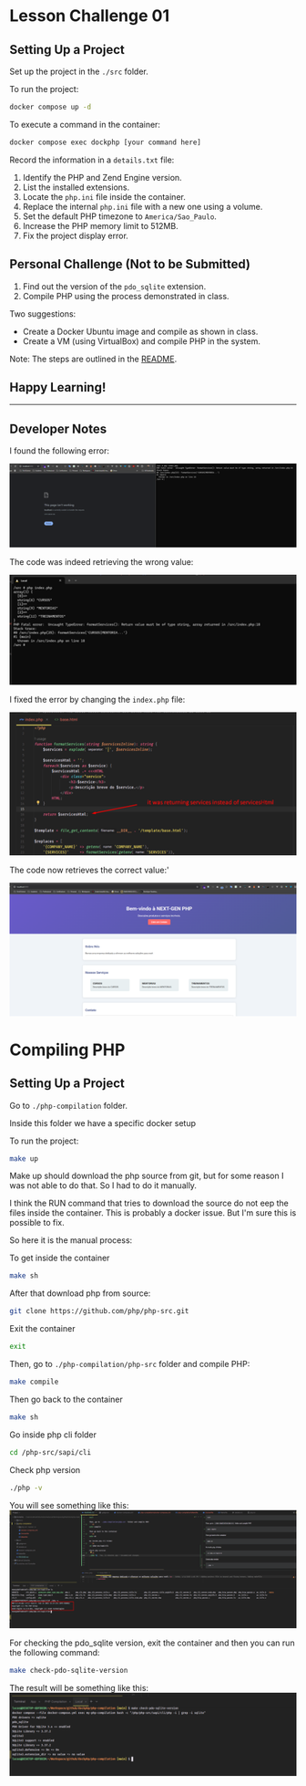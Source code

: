 # Lesson Challenge 01

## Setting Up a Project  
Set up the project in the `./src` folder.

To run the project:
```sh
docker compose up -d
```

To execute a command in the container:
```sh
docker compose exec dockphp [your command here]
```

Record the information in a `details.txt` file:

1. Identify the PHP and Zend Engine version.
2. List the installed extensions.
3. Locate the `php.ini` file inside the container.
4. Replace the internal `php.ini` file with a new one using a volume.
5. Set the default PHP timezone to `America/Sao_Paulo`.
6. Increase the PHP memory limit to 512MB.
7. Fix the project display error.

## Personal Challenge (Not to be Submitted)
1. Find out the version of the `pdo_sqlite` extension.
2. Compile PHP using the process demonstrated in class.

Two suggestions:
- Create a Docker Ubuntu image and compile as shown in class.
- Create a VM (using VirtualBox) and compile PHP in the system.

Note: The steps are outlined in the [README](README.md).

## Happy Learning!


---

## Developer Notes

I found the following error:

![img.png](docs/img.png)

The code was indeed retrieving the wrong value:

![img_1.png](docs/img_1.png)

I fixed the error by changing the `index.php` file:

![img_3.png](docs/img_3.png)

The code now retrieves the correct value:'

![img_2.png](docs/img_2.png)

# Compiling PHP

## Setting Up a Project  
Go to `./php-compilation` folder.

Inside this folder we have a specific docker setup

To run the project:
```sh
make up
```

Make up should download the php source from git, but for some reason I was not able to do that. So I had to do it manually.

I think the RUN command that tries to download the source do not eep the files inside the container. This is probably a docker issue. But I'm sure this is possible to fix.

So here it is the manual process:

To get inside the container
```sh
make sh
```
After that download php from source:
```sh
git clone https://github.com/php/php-src.git
```
Exit the container
```sh
exit
```
Then, go to `./php-compilation/php-src` folder and compile PHP:
```sh
make compile
```
Then go back to the container
```sh
make sh
```
Go inside php cli folder
```sh
cd /php-src/sapi/cli
```
Check php version
```sh
./php -v
```
You will see something like this:
![php_compilation_version.png](docs/php_compilation_version.png)

For checking the pdo_sqlite version, exit the container and then you can run the following command:
```sh
make check-pdo-sqlite-version
```
The result will be something like this:
![pdo_sqlite_version.png](docs/pdo_sqlite_version.png)

